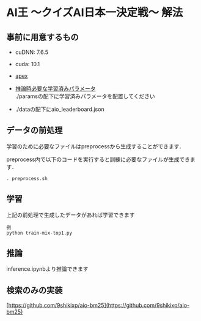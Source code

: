 # AI王 〜クイズAI日本一決定戦〜 解法
## 事前に用意するもの
- cuDNN: 7.6.5
- cuda: 10.1
- [apex](https://github.com/NVIDIA/apex)
- [推論時必要な学習済みパラメータ](https://drive.google.com/drive/folders/185aD55z77MP-1IwApDqt7ULfrYiRuNdA?usp=sharing)\
./paramsの配下に学習済みパラメータを配置してください

- ./dataの配下にaio_leaderboard.json


## データの前処理
学習のために必要なファイルはpreprocessから生成することができます．

preprocess内で以下のコードを実行すると訓練に必要なファイルが生成できます．
```
. preprocess.sh

```
## 学習
  上記の前処理で生成したデータがあれば学習できます

  ```
  例
  python train-mix-top1.py
  ```
## 推論
  inference.ipynbより推論できます


## 検索のみの実装

[https://github.com/9shikixp/aio-bm25](https://github.com/9shikixp/aio-bm25)

  

